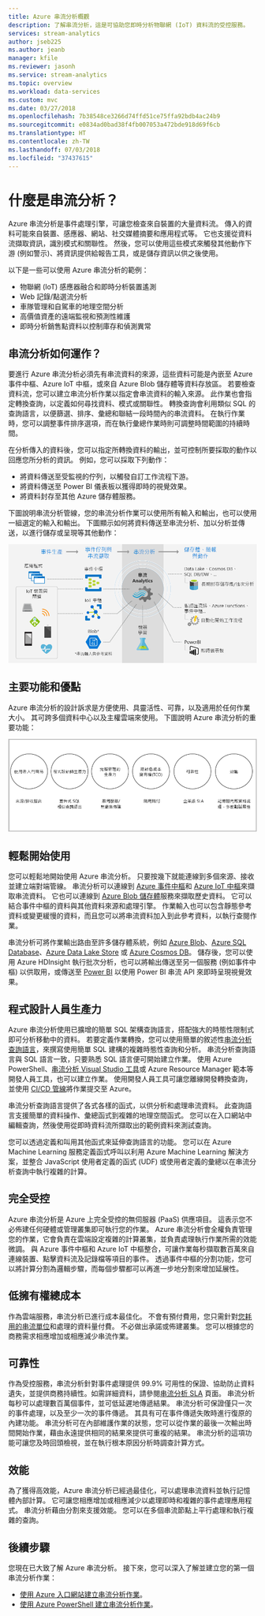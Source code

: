 ```yaml
---
title: Azure 串流分析概觀
description: 了解串流分析，這是可協助您即時分析物聯網 (IoT) 資料流的受控服務。
services: stream-analytics
author: jseb225
ms.author: jeanb
manager: kfile
ms.reviewer: jasonh
ms.service: stream-analytics
ms.topic: overview
ms.workload: data-services
ms.custom: mvc
ms.date: 03/27/2018
ms.openlocfilehash: 7b38548ce3266d74ffd51ce75ffa92bdb4ac24b9
ms.sourcegitcommit: e0834ad0bad38f4fb007053a472bde918d69f6cb
ms.translationtype: HT
ms.contentlocale: zh-TW
ms.lasthandoff: 07/03/2018
ms.locfileid: "37437615"
---
```

# <a name="what-is-stream-analytics"></a>什麼是串流分析？

Azure 串流分析是事件處理引擎，可讓您檢查來自裝置的大量資料流。 傳入的資料可能來自裝置、感應器、網站、社交媒體摘要和應用程式等。 它也支援從資料流擷取資訊，識別模式和關聯性。 然後，您可以使用這些模式來觸發其他動作下游 (例如警示)、將資訊提供給報告工具，或是儲存資訊以供之後使用。

以下是一些可以使用 Azure 串流分析的範例： 

* 物聯網 (IoT) 感應器融合和即時分析裝置遙測
* Web 記錄/點選流分析
* 車隊管理和自駕車的地理空間分析
* 高價值資產的遠端監視和預測性維護
* 即時分析銷售點資料以控制庫存和偵測異常

## <a name="how-does-stream-analytics-work"></a>串流分析如何運作？

要進行 Azure 串流分析必須先有串流資料的來源，這些資料可能是內嵌至 Azure 事件中樞、Azure IoT 中樞，或來自 Azure Blob 儲存體等資料存放區。 若要檢查資料流，您可以建立串流分析作業以指定會串流資料的輸入來源。 此作業也會指定轉換查詢，以定義如何尋找資料、模式或關聯性。 轉換查詢會利用類似 SQL 的查詢語言，以便篩選、排序、彙總和聯結一段時間內的串流資料。 在執行作業時，您可以調整事件排序選項，而在執行彙總作業時則可調整時間範圍的持續時間。

在分析傳入的資料後，您可以指定所轉換資料的輸出，並可控制所要採取的動作以回應您所分析的資訊。 例如，您可以採取下列動作：

* 將資料傳送至受監視的佇列，以觸發自訂工作流程下游。
* 將資料傳送至 Power BI 儀表板以獲得即時的視覺效果。
* 將資料封存至其他 Azure 儲存體服務。

下圖說明串流分析管線，您的串流分析作業可以使用所有輸入和輸出，也可以使用一組選定的輸入和輸出。 下圖顯示如何將資料傳送至串流分析、加以分析並傳送，以進行儲存或呈現等其他動作：

![串流分析流程](./media/stream-analytics-introduction/stream_analytics_intro_pipeline.png)

## <a name="key-capabilities-and-benefits"></a>主要功能和優點

Azure 串流分析的設計訴求是方便使用、具靈活性、可靠，以及適用於任何作業大小。 其可跨多個資料中心以及主權雲端來使用。 下圖說明 Azure 串流分析的重要功能：

![串流分析的重要功能](./media/stream-analytics-introduction/stream_analytics_key_capabilities.png)

## <a name="ease-of-getting-started"></a>輕鬆開始使用

您可以輕鬆地開始使用 Azure 串流分析。 只要按幾下就能連線到多個來源、接收並建立端對端管線。 串流分析可以連線到 [Azure 事件中樞](https://docs.microsoft.com/azure/event-hubs/)和 [Azure IoT 中樞](https://docs.microsoft.com/azure/iot-hub/)來擷取串流資料。 它也可以連線到 [Azure Blob 儲存體](https://docs.microsoft.com/azure/storage/storage-introduction)服務來擷取歷史資料。 它可以結合事件中樞的資料與其他資料來源和處理引擎。 作業輸入也可以包含靜態參考資料或變更緩慢的資料，而且您可以將串流資料加入到此參考資料，以執行查閱作業。

串流分析可將作業輸出路由至許多儲存體系統，例如 [Azure Blob](https://docs.microsoft.com/azure/storage/storage-introduction)、[Azure SQL Database](https://docs.microsoft.com/azure/sql-database/)、[Azure Data Lake Store](https://docs.microsoft.com/azure/data-lake-store/) 或 [Azure Cosmos DB](https://docs.microsoft.com/azure/cosmos-db/introduction)。 儲存後，您可以使用 Azure HDInsight 執行批次分析，也可以將輸出傳送至另一個服務 (例如事件中樞) 以供取用，或傳送至 [Power BI](https://docs.microsoft.com/power-bi/) 以使用 Power BI 串流 API 來即時呈現視覺效果。

## <a name="programmer-productivity"></a>程式設計人員生產力

Azure 串流分析使用已擴增的簡單 SQL 架構查詢語言，搭配強大的時態性限制式即可分析移動中的資料。 若要定義作業轉換，您可以使用簡單的敘述性[串流分析查詢語言](https://msdn.microsoft.com/library/azure/dn834998.aspx)，來撰寫使用簡單 SQL 建構的複雜時態性查詢和分析。 串流分析查詢語言與 SQL 語言一致，只要熟悉 SQL 語言便可開始建立作業。 使用 Azure PowerShell、[串流分析 Visual Studio 工具](stream-analytics-tools-for-visual-studio-install.md)或 Azure Resource Manager 範本等開發人員工具，也可以建立作業。 使用開發人員工具可讓您離線開發轉換查詢，並使用 [CI/CD 管線](stream-analytics-tools-for-visual-studio-cicd.md)將作業提交至 Azure。 

串流分析查詢語言提供了各式各樣的函式，以供分析和處理串流資料。 此查詢語言支援簡單的資料操作、彙總函式到複雜的地理空間函式。 您可以在入口網站中編輯查詢，然後使用從即時資料流所擷取出的範例資料來測試查詢。

您可以透過定義和叫用其他函式來延伸查詢語言的功能。 您可以在 Azure Machine Learning 服務定義函式呼叫以利用 Azure Machine Learning 解決方案，並整合 JavaScript 使用者定義的函式 (UDF) 或使用者定義的彙總以在串流分析查詢中執行複雜的計算。

## <a name="fully-managed"></a>完全受控 

Azure 串流分析是 Azure 上完全受控的無伺服器 (PaaS) 供應項目。 這表示您不必佈建任何硬體或管理叢集即可執行您的作業。 Azure 串流分析會全權負責管理您的作業，它會負責在雲端設定複雜的計算叢集，並負責處理執行作業所需的效能微調。 與 Azure 事件中樞和 Azure IoT 中樞整合，可讓作業每秒擷取數百萬來自連線裝置、點擊資料流及記錄檔等項目的事件。 透過事件中樞的分割功能，您可以將計算分割為邏輯步驟，而每個步驟都可以再進一步地分割來增加延展性。

## <a name="low-total-cost-of-ownership"></a>低擁有權總成本

作為雲端服務，串流分析已進行成本最佳化。 不會有預付費用，您只需針對[您耗用的串流單位](stream-analytics-streaming-unit-consumption.md)和處理的資料量付費。 不必做出承諾或佈建叢集。 您可以根據您的商務需求相應增加或相應減少串流作業。 

## <a name="reliability"></a>可靠性 

作為受控服務，串流分析針對事件處理提供 99.9% 可用性的保證、協助防止資料遺失，並提供商務持續性。如需詳細資料，請參閱[串流分析 SLA](https://azure.microsoft.com/support/legal/sla/stream-analytics/v1_0/) 頁面。 串流分析每秒可以處理數百萬個事件，並可低延遲地傳遞結果。
串流分析可保證僅只一次的事件處理，以及至少一次的事件傳遞。 其具有可在事件傳遞失敗時進行復原的內建功能。 串流分析可在內部維護作業的狀態，您可以從作業的最後一次輸出時間開始作業，藉由永遠提供相同的結果來提供可重複的結果。 串流分析的這項功能可讓您及時回頭檢視，並在執行根本原因分析時調查計算方式。 

## <a name="performance"></a>效能

為了獲得高效能，Azure 串流分析已經過最佳化，可以處理串流資料並執行記憶體內部計算。 它可讓您相應增加或相應減少以處理即時和複雜的事件處理應用程式。 串流分析藉由分割來支援效能。 您可以在多個串流節點上平行處理和執行複雜的查詢。 

## <a name="next-steps"></a>後續步驟

您現在已大致了解 Azure 串流分析。 接下來，您可以深入了解並建立您的第一個串流分析作業：

* [使用 Azure 入口網站建立串流分析作業](stream-analytics-quick-create-portal.md)。
* [使用 Azure PowerShell 建立串流分析作業](stream-analytics-quick-create-powershell.md)。
